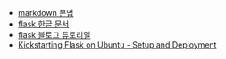 - [markdown 문법](https://help.github.com/articles/markdown-basics/)
- [flask 한글 문서](http://flask-docs-kr.readthedocs.org/ko/latest/)
- [flask 블로그 튜토리얼](http://blog.miguelgrinberg.com/post/the-flask-mega-tutorial-part-i-hello-world)
- [Kickstarting Flask on Ubuntu - Setup and Deployment](https://realpython.com/blog/python/kickstarting-flask-on-ubuntu-setup-and-deployment/)

